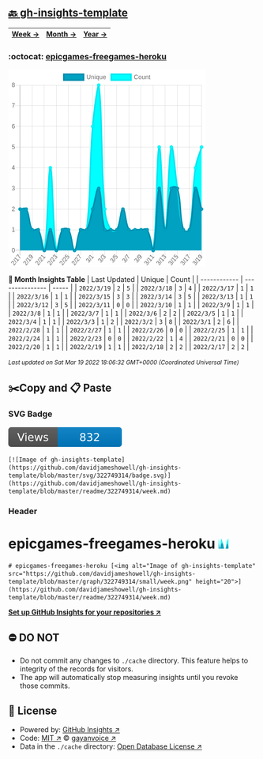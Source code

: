 ## [🔙 gh-insights-template](https://github.com/davidjameshowell/gh-insights-template)
| [**Week →**](https://github.com/davidjameshowell/gh-insights-template/blob/master/readme/322749314/week.md) | [**Month →**](https://github.com/davidjameshowell/gh-insights-template/blob/master/readme/322749314/month.md) | [**Year →**](https://github.com/davidjameshowell/gh-insights-template/blob/master/readme/322749314/year.md) |
 | ------------ | --------------- | ----- |

### :octocat: [epicgames-freegames-heroku](https://github.com/davidjameshowell/epicgames-freegames-heroku)
![Image of gh-insights-template](https://github.com/davidjameshowell/gh-insights-template/blob/master/graph/322749314/large/month.png)

**:calendar: Month Insights Table**
| Last Updated | Unique | Count |
 | ------------ | --------------- | ----- |
 | `2022/3/19` |  `2` | `5` |
 | `2022/3/18` |  `3` | `4` |
 | `2022/3/17` |  `1` | `1` |
 | `2022/3/16` |  `1` | `1` |
 | `2022/3/15` |  `3` | `3` |
 | `2022/3/14` |  `3` | `5` |
 | `2022/3/13` |  `1` | `1` |
 | `2022/3/12` |  `3` | `5` |
 | `2022/3/11` |  `0` | `0` |
 | `2022/3/10` |  `1` | `1` |
 | `2022/3/9` |  `1` | `1` |
 | `2022/3/8` |  `1` | `1` |
 | `2022/3/7` |  `1` | `1` |
 | `2022/3/6` |  `2` | `2` |
 | `2022/3/5` |  `1` | `1` |
 | `2022/3/4` |  `1` | `1` |
 | `2022/3/3` |  `1` | `2` |
 | `2022/3/2` |  `3` | `8` |
 | `2022/3/1` |  `2` | `6` |
 | `2022/2/28` |  `1` | `1` |
 | `2022/2/27` |  `1` | `1` |
 | `2022/2/26` |  `0` | `0` |
 | `2022/2/25` |  `1` | `1` |
 | `2022/2/24` |  `1` | `1` |
 | `2022/2/23` |  `0` | `0` |
 | `2022/2/22` |  `1` | `4` |
 | `2022/2/21` |  `0` | `0` |
 | `2022/2/20` |  `1` | `1` |
 | `2022/2/19` |  `1` | `1` |
 | `2022/2/18` |  `2` | `2` |
 | `2022/2/17` |  `2` | `2` |

<small><i>Last updated on Sat Mar 19 2022 18:06:32 GMT+0000 (Coordinated Universal Time)</i></small>

## ✂️Copy and 📋 Paste
### SVG Badge
[![Image of gh-insights-template](https://github.com/davidjameshowell/gh-insights-template/blob/master/svg/322749314/badge.svg)](https://github.com/davidjameshowell/gh-insights-template/blob/master/readme/322749314/week.md)
```readme
[![Image of gh-insights-template](https://github.com/davidjameshowell/gh-insights-template/blob/master/svg/322749314/badge.svg)](https://github.com/davidjameshowell/gh-insights-template/blob/master/readme/322749314/week.md)
```
### Header
# epicgames-freegames-heroku [<img alt="Image of gh-insights-template" src="https://github.com/davidjameshowell/gh-insights-template/blob/master/graph/322749314/small/week.png" height="20">](https://github.com/davidjameshowell/gh-insights-template/blob/master/readme/322749314/week.md)
```readme
# epicgames-freegames-heroku [<img alt="Image of gh-insights-template" src="https://github.com/davidjameshowell/gh-insights-template/blob/master/graph/322749314/small/week.png" height="20">](https://github.com/davidjameshowell/gh-insights-template/blob/master/readme/322749314/week.md)
```
[**Set up GitHub Insights for your repositories ↗️**](https://github.com/gayanvoice/github-insights)
## ⛔ DO NOT
- Do not commit any changes to `./cache` directory. This feature helps to integrity of the records for visitors.
- The app will automatically stop measuring insights until you revoke those commits.
## 📄 License
- Powered by: [GitHub Insights ↗️](https://github.com/gayanvoice/github-insights)
- Code: [MIT ↗️](./LICENSE) © [gayanvoice ↗️](https://github.com/gayanvoice)
- Data in the `./cache` directory: [Open Database License ↗️](https://opendatacommons.org/licenses/odbl/1-0/)